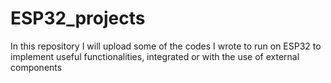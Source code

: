# ESP32_projects
In this repository I will upload some of the codes I wrote to run on ESP32 to implement useful functionalities, integrated or with the use of external components
